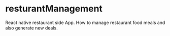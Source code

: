 # resturantManagement
React native restaurant side App. How to manage restaurant food meals and also generate new deals.
